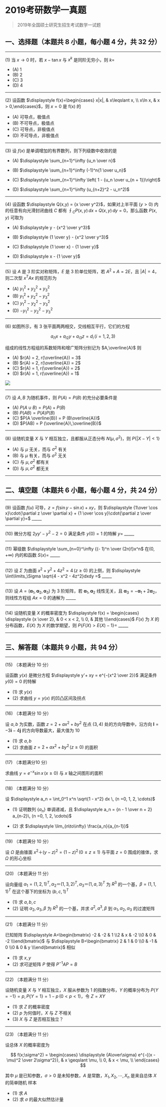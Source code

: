 # 2019考研数学一真题

[annotation]: <id> (8daf5e96-4388-4903-b617-fbadef1890fb)
[annotation]: <status> (public)
[annotation]: <create_time> (2021-03-06 17:51:38)
[annotation]: <category> (数学理论)
[annotation]: <tags> (考研数学)
[annotation]: <comments> (true)
[annotation]: <topic> (考研数学一真题)
[annotation]: <index> (-2019)
[annotation]: <url> (http://blog.ccyg.studio/article/8daf5e96-4388-4903-b617-fbadef1890fb)

> 2019年全国硕士研究生招生考试数学一试题

## 一、选择题（本题共 8 小题，每小题 4 分，共 32 分）

---

(1) 当 $x \to 0$ 时，若 $x - \tan x$ 与 $x^k$ 是同阶无穷小，则 $k=$

- (A) 1
- (B) 2
- (C) 3
- (D) 4

---

(2) 设函数 $\displaystyle f(x)=\begin{cases} x|x|, & x\leqslant x, \\ x\ln x, & x > 0,\end{cases}$，则 $x = 0$ 是 f(x) 的

- (A) 可导点，极值点
- (B) 不可导点，极值点
- (C) 可导点，非极值点
- (D) 不可导点，非极值点

---

(3) 设 $f(x)$ 是单调增加的有界数列，则下列级数中收敛的是

- (A) $\displaystyle \sum_{n=1}^\infty {u_n \over n}$

- (B) $\displaystyle \sum_{n=1}^\infty (-1)^n{1 \over u_n}$
- (C) $\displaystyle \sum_{n=1}^\infty \left( 1 - {u_n \over u_{n + 1}}\right)$
- (D) $\displaystyle \sum_{n=1}^\infty (u_{n+2}^2 - u_n^2)$

---

(4) 设函数 $\displaystyle Q(x,y) = {x \over y^2}$，如果对上半平面 $(y > 0)$ 内的任意有向光滑封闭曲线 $C$ 都有 $\displaystyle \oint_C P(x,y)\,dx + Q(x,y)\,dy = 0$，那么函数 $P(x,y)$ 可取为

- (A) $\displaystyle y - {x^2 \over y^3}$

- (B) $\displaystyle {1 \over y} - {x^2 \over y^3}$

- (C) $\displaystyle {1 \over x} - {1 \over y}$

- (D) $\displaystyle x - {1 \over y}$

---

(5) 设 $A$ 是 $3$ 阶实对称矩阵，$E$ 是 $3$ 阶单位矩阵，若 $A^2 + A = 2E$，且 $|A|= 4$，则二次型 $x^TAx$ 的规范形为

- (A) $y_1^2 + y_2^2 + y_3^2$
- (B) $y_1^2 + y_2^2 - y_3^2$
- (C) $y_1^2 - y_2^2 - y_3^2$
- (D) $-y_1^2 - y_2^2 - y_3^2$

---

(6) 如图所示，有 $3$ 张平面两两相交，交线相互平行，它们的方程

$$a_{i1} x + a_{i2}y + a_{i3}z = d_i \, (i = 1, 2, 3)$$

组成的线性方程组的系数矩阵和增广矩阵分别记为 $A,\overline{A}$ 则

- (A) $r(A) = 2, r(\overline{A}) = 3$
- (B) $r(A) = 2, r(\overline{A}) = 2$
- (C) $r(A) = 1, r(\overline{A}) = 2$
- (D) $r(A) = 1, r(\overline{A}) = 1$

<img class='ui image' src="./images/2019-1.png" style='max-width: 400px'/>


---

(7) 设 $A,B$ 为随机事件，则 $P(A) = P(B)$ 的充分必要条件是

- (A) $P(A \cup B) = P(A) + P(B)$
- (B) $P(AB) = P (A) P(B)$
- (C) $P(A \overline{B}) = P (B\overline{A})$
- (D) $P(AB) = P (\overline{A}\,\overline{B})$

---

(8) 设随机变量 $X$ 与 $Y$ 相互独立，且都服从正态分布 $N(\mu, \sigma^2)$，则 $P\{|X - Y| < 1\}$

- (A) 与 $\mu$ 无关，而与 $\sigma^2$ 有关
- (B) 与 $\mu$ 有关，而与 $\sigma^2$ 无关
- (C) 与 $\mu,\sigma^2$ 都有关
- (D) 与 $\mu,\sigma^2$ 都无关

---

## 二、填空题（本题共 6 小题，每小题 4 分，共 24 分）

---

(9) 设函数 $f(u)$ 可导，$z = f(\sin y - \sin x) + xy$，则 $\displaystyle {1\over \cos x}\cdot{\partial z \over \partial x} + {1 \over \cos y}\cdot{\partial z \over \partial y}=$ \_\_\_\_\_

---

(10) 微分方程 $2yy'- y^2 - 2 = 0$ 满足条件 $y(0) = 1$ 的特解 $y=$ \_\_\_\_\_

---

(11) 幂级数 $\displaystyle \sum_{n=0}^\infty {(- 1)^n \over (2n)!}x^n$ 在$(0, +\infty)$ 内的和函数 $S(x)=$ \_\_\_\_\_

---

(12) 设 $\Sigma$ 为曲面 $x^2 + y^2 + 4z^2 = 4 \, (z \geqslant 0)$ 的上侧，则 $\displaystyle \iint\limits_\Sigma \sqrt{4 - x^2 - 4z^2}dxdy =$ \_\_\_\_\_

---

(13) 设 $A=(\boldsymbol{\alpha}_1, \boldsymbol{\alpha}_2, \boldsymbol{\alpha}_3)$ 为 $3$ 阶矩阵，若 $\boldsymbol{\alpha}_1, \boldsymbol{\alpha}_2$ 线性无关，且 $\boldsymbol{\alpha}_3 = -\boldsymbol{\alpha}_1 + 2\boldsymbol{\alpha}_2$，则线性方程组 $Ax =0$ 的通解为 \_\_\_\_\_

---

(14) 设随机变量 $X$ 的概率密度为 $\displaystyle f(x) = \begin{cases} \displaystyle {x \over 2}, & 0 < x < 2, \\ 0, & 其他 \\\end{cases}$ $F(x)$ 为 $X$ 的分布函数，$E(X)$ 为 $X$ 的数学期望，则 $P\{F(X) > E(X) - 1 \}=$ \_\_\_\_\_

---

## 三、解答题（本题共 9 小题，共 94 分）

---

(15) （本题满分 10 分）

设函数 $y(x)$ 是微分方程 $\displaystyle y'+ xy = e^{-{x^2 \over 2}}$ 满足条件 $y(0) = 0$ 的特解

- (1) 求 $y(x)$
- (2) 求曲线 $y = y(x)$ 的凹凸区间及拐点

---

(16) （本题满分 10 分）

设 $a, b$ 为实数，函数 $z = 2 + ax^2 + by^2$ 在点 $(3, 4)$ 处的方向导数中，沿方向 $\boldsymbol{l} = -3\boldsymbol{i} - 4\boldsymbol{j}$ 的方向导数最大，最大值为 $10$

- (1) 求 $a,b$
- (2) 求曲面 $z = 2 + ax^2 + by^2 \, (z \geqslant 0)$ 的面积

---

(17) （本题满分10 分）

求曲线 $y = e^{-x}\sin x \, (x \geqslant 0)$ 与 $x$ 轴之间图形的面积

---

(18) （本题满分 10 分）

设 $\displaystyle a_n = \int_0^1 x^n \sqrt{1 - x^2} dx \, (n =0, 1, 2, \cdots)$

- (1) 证明数列 $\{ a_n \}$ 单调递减，且 $\displaystyle a_n = {n - 1 \over n + 2} a_{n-2}\, (n =0, 1, 2, \cdots)$

- (2) 求 $\displaystyle \lim_{n\to\infty} \frac{a_n}{a_{n-1}}$

---

(19) （本题满分 10 分）

设 $\Omega$ 是由锥面 $x^2＋ (y - z)^2 = (1 - z)^2 \, (0 \leqslant z \leqslant 1)$ 与平面 $z = 0$ 围成的锥体，求 $\Omega$ 的形心坐标

---

(20) （本题满分 11 分）

设向量组 $\alpha_1 = (1, 2, 1)^T, \alpha_2＝(1,3,2)^T, \alpha_3＝ (1, a, 3)^T$ 为 $R^3$ 的一个基，$\beta = (1, 1, 1)^T$ 在这个基下的坐标为 $(b, c, 1)^T$

- (1) 求 $a,b,c$
- (2) 证明 $\alpha_2, \alpha_3, \beta$ 为 $R^3$ 的一个基，并求 $a^2,a^3,\beta$ 到 $\alpha_1, \alpha_2, \alpha_3$ 的过渡矩阵

---

(21) （本题满分 11 分）

已知矩阵 $\displaystyle A=\begin{bmatrix} -2 & -2 & 1 \\2 & x & -2 \\0 & 0 & -2 \\\end{bmatrix}$ 与 $\displaystyle B=\begin{bmatrix} 2 & 1 & 0 \\0 & -1 & 0 \\0 & 0 & y \\\end{bmatrix}$ 相似

- (1) 求 $x,y$
- (2) 求可逆矩阵 $P$ 使得 $P^{-1}AP = B$

---

(22) （本题满分 11 分）

设随机变量 $X$ 与 $Y$ 相互独立，$X$ 服从参数为 $1$ 的指数分布，$Y$ 的概率分布为 $P\{Y=-1\} = p,P\{Y=1\} =1 - p\,(0 <p < 1)$，令 $Z = XY$

- (1) 求 $Z$ 的概率密度
- (2) $p$ 为何值时，$X$ 与 $Z$ 不相关
- (3) $X$ 与 $Z$ 是否相互独立？

---

(23) （本题满分 11 分）

设总体 $X$ 的概率密度为

$$
f(x;\sigma^2) = \begin{cases}
\displaystyle {A\over\sigma} e^{-{(x - \mu)^2 \over 2\sigma^2}}, & x \geqslant \mu, \\
0, & x < \mu, \\
\end{cases}
$$

其中 $\mu$ 是已知参数，$\sigma > 0$ 是未知参数，$A$ 是常数，$X_1, X_2, \cdots,X_n$ 是来自总体 $X$ 的简单随机
样本

- (1) 求 $A$
- (2) 求 $\sigma$ 的最大似然估计量